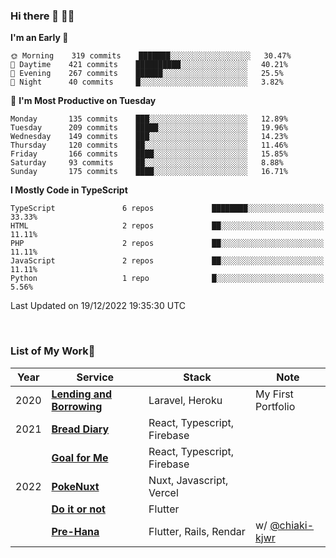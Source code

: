 ### Hi there 👋 🧑‍💻



<!--START_SECTION:waka-->
**I'm an Early 🐤** 

```text
🌞 Morning    319 commits    ███████░░░░░░░░░░░░░░░░░░   30.47% 
🌆 Daytime    421 commits    ██████████░░░░░░░░░░░░░░░   40.21% 
🌃 Evening    267 commits    ██████░░░░░░░░░░░░░░░░░░░   25.5% 
🌙 Night      40 commits     █░░░░░░░░░░░░░░░░░░░░░░░░   3.82%

```
📅 **I'm Most Productive on Tuesday** 

```text
Monday       135 commits    ███░░░░░░░░░░░░░░░░░░░░░░   12.89% 
Tuesday      209 commits    █████░░░░░░░░░░░░░░░░░░░░   19.96% 
Wednesday    149 commits    ███░░░░░░░░░░░░░░░░░░░░░░   14.23% 
Thursday     120 commits    ██░░░░░░░░░░░░░░░░░░░░░░░   11.46% 
Friday       166 commits    ████░░░░░░░░░░░░░░░░░░░░░   15.85% 
Saturday     93 commits     ██░░░░░░░░░░░░░░░░░░░░░░░   8.88% 
Sunday       175 commits    ████░░░░░░░░░░░░░░░░░░░░░   16.71%

```


**I Mostly Code in TypeScript** 

```text
TypeScript               6 repos             ████████░░░░░░░░░░░░░░░░░   33.33% 
HTML                     2 repos             ██░░░░░░░░░░░░░░░░░░░░░░░   11.11% 
PHP                      2 repos             ██░░░░░░░░░░░░░░░░░░░░░░░   11.11% 
JavaScript               2 repos             ██░░░░░░░░░░░░░░░░░░░░░░░   11.11% 
Python                   1 repo              █░░░░░░░░░░░░░░░░░░░░░░░░   5.56%

```



 Last Updated on 19/12/2022 19:35:30 UTC
<!--END_SECTION:waka-->


<br />

### List of My Work🚀

| Year | Service | Stack | Note |
|--|--|--|--|
| 2020 | [**Lending and Borrowing**](https://lending-and-borrowing.herokuapp.com/) | Laravel, Heroku | My First Portfolio |
| 2021 | [**Bread Diary**](https://bread-diary-web.web.app/) | React, Typescript, Firebase | |
|  | [**Goal for Me**](https://goal-for-me.web.app/) | React, Typescript, Firebase | |
| 2022 | [**PokeNuxt**](https://pokenuxt.vercel.app/) | Nuxt, Javascript, Vercel | |
|  | [**Do it or not**](https://apps.apple.com/jp/app/do-it-or-not/id1613818865) | Flutter | |
|  | [**Pre-Hana**](https://apps.apple.com/us/app/%E3%83%97%E3%83%AA%E8%8A%B1-%E7%B5%90%E5%A9%9A%E5%BC%8F%E6%BA%96%E5%82%99%E3%81%AB%E7%89%B9%E5%8C%96%E3%81%97%E3%81%9Ftodo%E7%AE%A1%E7%90%86%E3%82%A2%E3%83%97%E3%83%AA/id1639773221) | Flutter, Rails, Rendar | w/ [@chiaki-kjwr](https://github.com/chiaki-kjwr) |